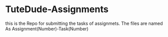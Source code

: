 # TuteDude-Assignments
this is the Repo for submitting the tasks of assignmets.
The files are named As Assignment(Number)-Task(Number) 
